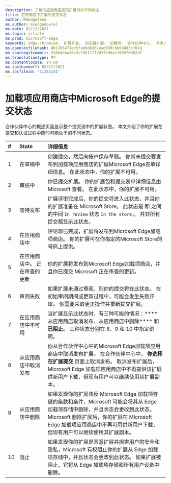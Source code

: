 ```yaml
---
description: 了解向应用商店提交扩展时的不同状态
title: 应用商店中扩展的提交状态
author: MSEdgeTeam
ms.author: msedgedevrel
ms.date: 02/17/2021
ms.topic: article
ms.prod: microsoft-edge
keywords: edge-chromium， 扩展开发， 浏览器扩展， 加载项， 合作伙伴中心， 开发人员
ms.openlocfilehash: 881166471ec5fabb66367ead650cb86b883cf01d
ms.sourcegitcommit: 916b4daa26c2c78611f7d837bd6ecf009f0082df
ms.translationtype: MT
ms.contentlocale: zh-CN
ms.lasthandoff: 02/17/2021
ms.locfileid: "11343141"
---
```

# 加载项应用商店中Microsoft Edge的提交状态  

合作伙伴中心的概述页面显示整个提交流中的扩展状态。  本文介绍了你的扩展在提交和认证过程中随时可能处于的不同状态。  

| # |  State |  详细信息 |  
|:--- |:--- |:--- |  
| 1 |  在草稿中 |  创建提交，然后向帐户保存草稿。  你尚未提交要发布到加载项应用商店的扩展Microsoft Edge表单详细信息。  在此状态中，你的扩展不可用。  |  
| 2|  审核中 |  你已提交扩展。  你的扩展包和提交表单详细信息由 Microsoft 查看。  在此状态中，你的扩展不可用。  |  
| 3|  等待发布 |  扩展评审完成后，你的提交将进入此状态，并且你的扩展准备在 Microsoft Store。  此状态是 和 之间的中间 `In review` 状态 `In the store` 。  并非所有提交都显示此状态。  |  
| 4|  在应用商店中 |  评论现已完成，扩展将发布到Microsoft Edge加载项商店。  你的扩展可在你指定的Microsoft Store的号码上提供。  |  
| 5 |  在应用商店中。  正在审查的更新 |  你的扩展将发布到Microsoft Edge加载项商店，并且你已提交 Microsoft 正在审查的更新。  |  
| 6 |  审阅失败 |  如果扩展未通过审阅，则你的提交将在此状态。  在初始审阅期间或更新过程中，可能会发生失败评审。  你需要采取更正操作并重新提交扩展。  |  
| 7 |  在应用商店中不可用 |  当扩展显示此状态时，有三种可能的情况：**** 从应用商店取消发布、从应用商店中删除**** 和**已阻止**。  三种状态分别在 8、9 和 10 中指定说明。  |  
| 8 |  从应用商店中取消发布 |  你从合作伙伴中心中的Microsoft Edge加载项应用商店中取消发布扩展。  在合作伙伴中心中， **你选择在扩展提交** 页面上取消发布。  取消发布扩展后，Microsoft Edge 加载项应用商店中不再提供该扩展供新用户下载，但现有用户可以继续使用其扩展副本。  |  
| 9 |  从应用商店中删除 |  如果发现你的扩展违反 Microsoft Edge 加载项存储的条款和条件，Microsoft 可能会将其从 Edge 加载项存储中删除，并且状态会更改到此状态。  <br />  Microsoft 删除扩展后，你的扩展在 Microsoft Edge 加载项应用商店中不再可用供新用户下载，但现有用户可以继续使用其扩展副本。  |  
| 10 |  阻止 |  如果发现你的扩展是恶意扩展并损害用户的安全和隐私，Microsoft 有权阻止你的扩展从 Edge 加载项存储中，并且状态会更改到此状态。  如果扩展被阻止，它将从 Edge 加载项存储和所有用户设备中删除。  |  
